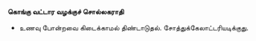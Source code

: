 **கொங்கு வட்டார வழக்குச் சொல்லகராதி**
- உணவு போன்றவை கிடைக்காமல் திண்டாடுதல். சோத்துக்கேலாட்டரியடிக்குது.

